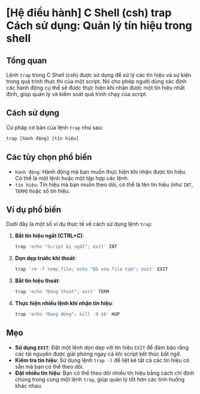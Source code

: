 # [Hệ điều hành] C Shell (csh) trap Cách sử dụng: Quản lý tín hiệu trong shell

## Tổng quan
Lệnh `trap` trong C Shell (csh) được sử dụng để xử lý các tín hiệu và sự kiện trong quá trình thực thi của một script. Nó cho phép người dùng xác định các hành động cụ thể sẽ được thực hiện khi nhận được một tín hiệu nhất định, giúp quản lý và kiểm soát quá trình chạy của script.

## Cách sử dụng
Cú pháp cơ bản của lệnh `trap` như sau:

```csh
trap [hành động] [tín hiệu]
```

## Các tùy chọn phổ biến
- `hành động`: Hành động mà bạn muốn thực hiện khi nhận được tín hiệu. Có thể là một lệnh hoặc một tập hợp các lệnh.
- `tín hiệu`: Tín hiệu mà bạn muốn theo dõi, có thể là tên tín hiệu (như `INT`, `TERM`) hoặc số tín hiệu.

## Ví dụ phổ biến
Dưới đây là một số ví dụ thực tế về cách sử dụng lệnh `trap`:

1. **Bắt tín hiệu ngắt (CTRL+C)**:
   ```csh
   trap 'echo "Script bị ngắt"; exit' INT
   ```

2. **Dọn dẹp trước khi thoát**:
   ```csh
   trap 'rm -f temp_file; echo "Đã xóa file tạm"; exit' EXIT
   ```

3. **Bắt tín hiệu thoát**:
   ```csh
   trap 'echo "Đang thoát"; exit' TERM
   ```

4. **Thực hiện nhiều lệnh khi nhận tín hiệu**:
   ```csh
   trap 'echo "Đang dừng"; kill -9 $$' HUP
   ```

## Mẹo
- **Sử dụng `EXIT`**: Đặt một lệnh dọn dẹp với tín hiệu `EXIT` để đảm bảo rằng các tài nguyên được giải phóng ngay cả khi script kết thúc bất ngờ.
- **Kiểm tra tín hiệu**: Sử dụng lệnh `trap -l` để liệt kê tất cả các tín hiệu có sẵn mà bạn có thể theo dõi.
- **Đặt nhiều tín hiệu**: Bạn có thể theo dõi nhiều tín hiệu bằng cách chỉ định chúng trong cùng một lệnh `trap`, giúp quản lý tốt hơn các tình huống khác nhau.